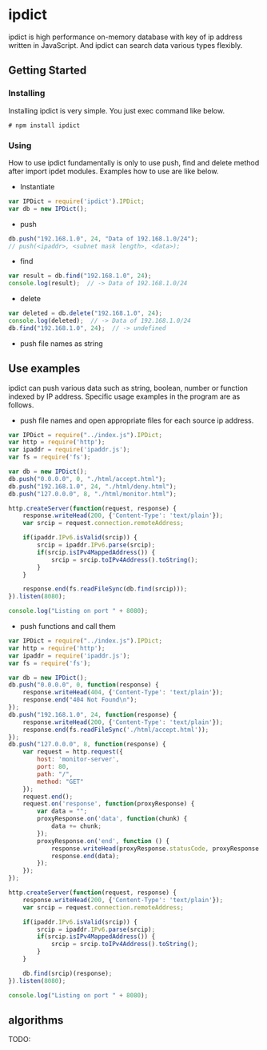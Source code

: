 # ipdict
ipdict is high performance on-memory database with key of ip address written in JavaScript.
And ipdict can search data various types flexibly.

## Getting Started
### Installing
Installing ipdict is very simple.
You just exec command like below.

```
# npm install ipdict
```

### Using
How to use ipdict fundamentally is only to use push, find and delete method after import ipdet modules.
Examples how to use are like below.

* Instantiate
```javascript
var IPDict = require('ipdict').IPDict;
var db = new IPDict();
```

* push
```javascript
db.push("192.168.1.0", 24, "Data of 192.168.1.0/24");
// push(<ipaddr>, <subnet mask length>, <data>);
```

* find
```javascript
var result = db.find("192.168.1.0", 24);
console.log(result);  // -> Data of 192.168.1.0/24
```

* delete
```javascript
var deleted = db.delete("192.168.1.0", 24);
console.log(deleted);  // -> Data of 192.168.1.0/24
db.find("192.168.1.0", 24);  // -> undefined
```

* push file names as string
## Use examples
ipdict can push various data such as string, boolean, number or function indexed by IP address.
Specific usage examples in the program are as follows.

* push file names and open appropriate files for each source ip address.
```javascript
var IPDict = require("../index.js").IPDict;
var http = require('http');
var ipaddr = require('ipaddr.js');
var fs = require('fs');

var db = new IPDict();
db.push("0.0.0.0", 0, "./html/accept.html");
db.push("192.168.1.0", 24, "./html/deny.html");
db.push("127.0.0.0", 8, "./html/monitor.html");

http.createServer(function(request, response) {
    response.writeHead(200, {'Content-Type': 'text/plain'});
    var srcip = request.connection.remoteAddress;

    if(ipaddr.IPv6.isValid(srcip)) {
        srcip = ipaddr.IPv6.parse(srcip);
        if(srcip.isIPv4MappedAddress()) {
            srcip = srcip.toIPv4Address().toString();
        }
    }

    response.end(fs.readFileSync(db.find(srcip)));
}).listen(8080);

console.log("Listing on port " + 8080);
```

* push functions and call them
```javascript
var IPDict = require("../index.js").IPDict;
var http = require('http');
var ipaddr = require('ipaddr.js');
var fs = require('fs');

var db = new IPDict();
db.push("0.0.0.0", 0, function(response) {
    response.writeHead(404, {'Content-Type': 'text/plain'});
    response.end("404 Not Found\n");
});
db.push("192.168.1.0", 24, function(response) {
    response.writeHead(200, {'Content-Type': 'text/plain'});
    response.end(fs.readFileSync('./html/accept.html'));
});
db.push("127.0.0.0", 8, function(response) {
    var request = http.request({
        host: 'monitor-server',
        port: 80,
        path: "/",
        method: "GET"
    });
    request.end();
    request.on('response', function(proxyResponse) {
        var data = "";
        proxyResponse.on('data', function(chunk) {
            data += chunk;
        });
        proxyResponse.on('end', function () {
            response.writeHead(proxyResponse.statusCode, proxyResponse.headers);
            response.end(data);
        });
    });
});

http.createServer(function(request, response) {
    response.writeHead(200, {'Content-Type': 'text/plain'});
    var srcip = request.connection.remoteAddress;

    if(ipaddr.IPv6.isValid(srcip)) {
        srcip = ipaddr.IPv6.parse(srcip);
        if(srcip.isIPv4MappedAddress()) {
            srcip = srcip.toIPv4Address().toString();
        }
    }

    db.find(srcip)(response);
}).listen(8080);

console.log("Listing on port " + 8080);
```

## algorithms
TODO:

